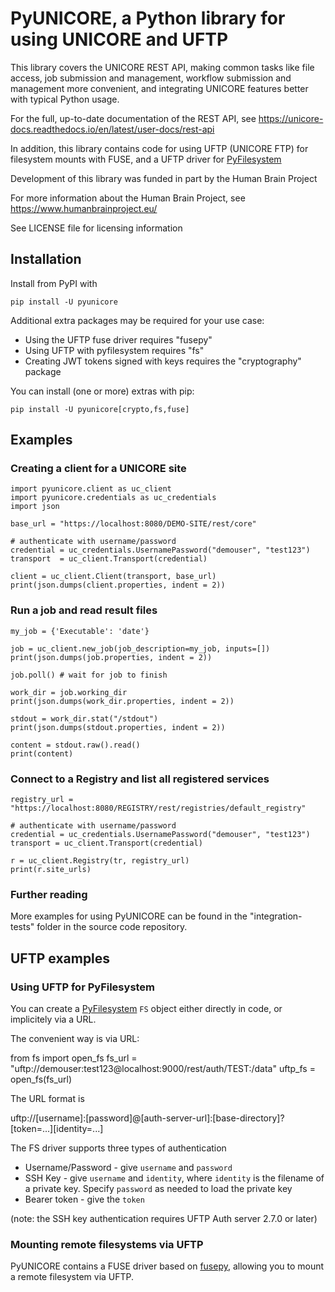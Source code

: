# PyUNICORE, a Python library for using UNICORE and UFTP

This library covers the UNICORE REST API, making common tasks like
file access, job submission and management, workflow submission and
management more convenient, and integrating UNICORE features better
with typical Python usage.

For the full, up-to-date documentation of the REST API,
see https://unicore-docs.readthedocs.io/en/latest/user-docs/rest-api

In addition, this library contains code for using UFTP (UNICORE FTP)
for filesystem mounts with FUSE, and a UFTP driver for
[PyFilesystem](https://github.com/PyFilesystem/pyfilesystem2)

Development of this library was funded in part by the Human Brain Project

For more information about the Human Brain Project, see https://www.humanbrainproject.eu/

See LICENSE file for licensing information

## Installation

Install from PyPI with

    pip install -U pyunicore


Additional extra packages may be required for your use case:

 * Using the UFTP fuse driver requires "fusepy"
 * Using UFTP with pyfilesystem requires "fs"
 * Creating JWT tokens signed with keys requires the
  "cryptography" package

You can install (one or more) extras with pip:

    pip install -U pyunicore[crypto,fs,fuse]

## Examples

### Creating a client for a UNICORE site

    import pyunicore.client as uc_client
    import pyunicore.credentials as uc_credentials
    import json
   
    base_url = "https://localhost:8080/DEMO-SITE/rest/core"

    # authenticate with username/password
    credential = uc_credentials.UsernamePassword("demouser", "test123")
    transport  = uc_client.Transport(credential)
    
    client = uc_client.Client(transport, base_url)
    print(json.dumps(client.properties, indent = 2))
    
### Run a job and read result files
   
    my_job = {'Executable': 'date'}
    
    job = uc_client.new_job(job_description=my_job, inputs=[])
    print(json.dumps(job.properties, indent = 2))
    
    job.poll() # wait for job to finish
 
    work_dir = job.working_dir
    print(json.dumps(work_dir.properties, indent = 2))
    
    stdout = work_dir.stat("/stdout")
    print(json.dumps(stdout.properties, indent = 2))
  
    content = stdout.raw().read()
    print(content)
    
### Connect to a Registry and list all registered services

    registry_url = "https://localhost:8080/REGISTRY/rest/registries/default_registry"

    # authenticate with username/password
    credential = uc_credentials.UsernamePassword("demouser", "test123")
    transport = uc_client.Transport(credential)
    
    r = uc_client.Registry(tr, registry_url)
    print(r.site_urls)

### Further reading

More examples for using PyUNICORE can be found in the "integration-tests" 
folder in the source code repository.

## UFTP examples

### Using UFTP for PyFilesystem 

You can create a [PyFilesystem](https://github.com/PyFilesystem/pyfilesystem2) `FS`
object either directly in code, or implicitely via a URL.

The convenient way is via URL:

   from fs import open_fs
   fs_url = "uftp://demouser:test123@localhost:9000/rest/auth/TEST:/data"
   uftp_fs = open_fs(fs_url)

The URL format is

   uftp://[username]:[password]@[auth-server-url]:[base-directory]?[token=...][identity=...]
   
The FS driver supports three types of authentication

  * Username/Password - give `username` and `password`
  * SSH Key - give `username` and `identity`, where `identity` is 
    the filename of a private key. Specify `password` as needed to load the private key
  * Bearer token - give the `token`
  
(note: the SSH key authentication requires UFTP Auth server 2.7.0 or later)
  
### Mounting remote filesystems via UFTP
  
PyUNICORE contains a FUSE driver based on [fusepy](https://pypi.org/project/fusepy/),
allowing you to mount a remote filesystem via UFTP.
